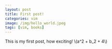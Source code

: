 ```yaml
---
layout: post
title: First post!
categories: vim
image: /img/hello_world.jpeg
tags: [vim, books]
---
```


This is my first post, how exciting!
\\(a^2 + b\_2 + 4\\)
